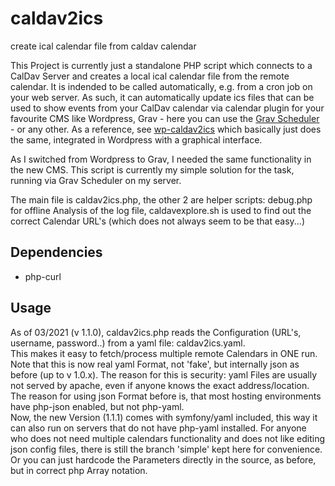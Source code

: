 # caldav2ics
create ical calendar file from caldav calendar

This Project is currently just a standalone PHP script which connects to a CalDav Server and creates a local ical calendar file from the remote calendar.
It is indended to be called automatically, e.g. from a cron job on your web server.
As such, it can automatically update ics files that can be used to show events from your CalDav calendar via calendar plugin for your favourite CMS like Wordpress, Grav - here you can use the [Grav Scheduler](https://learn.getgrav.org/17/advanced/scheduler) - or any other.
As a reference, see [wp-caldav2ics](https://wordpress.org/plugins/wp-caldav2ics/) which basically just does the same, integrated in Wordpress with a graphical interface.

As I switched from Wordpress to Grav, I needed the same functionality in the new CMS.
This script is currently my simple solution for the task, running via Grav Scheduler on my server.  

The main file is caldav2ics.php, the other 2 are helper scripts: debug.php for offline Analysis of the log file, caldavexplore.sh is used to find out the correct Calendar URL's (which does not always seem to be that easy...)

## Dependencies
- php-curl

## Usage
As of 03/2021 (v 1.1.0), caldav2ics.php reads the Configuration (URL's, username, password..) from a yaml file: caldav2ics.yaml.  
This makes it easy to fetch/process multiple remote Calendars in ONE run.  
Note that this is now real yaml Format, not 'fake', but internally json as before (up to v 1.0.x). The reason for this is security: yaml Files are usually not served by apache, even if anyone knows the exact address/location.
The reason for using json Format before is, that most hosting environments have php-json enabled, but not php-yaml.  
Now, the new Version (1.1.1) comes with symfony/yaml included, this way it can also run on servers that do not have php-yaml installed.
For anyone who does not need multiple calendars functionality and does not like editing json config files, there is still the branch 'simple' kept here for convenience.  
Or you can just hardcode the Parameters directly in the source, as before, but in correct php Array notation.

